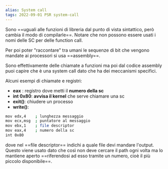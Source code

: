```yaml
---
alias: System call
tags: 2022-09-01 PSR system-call
---
```


Sono ==uguali alle funzioni di libreria dal punto di vista sintattico, però cambia il modo di compilarle==. Notare che non possono essere usati i nomi delle SC per delle function call.

Per poi poter "raccontare" tra umani le sequenze di bit che vengono mandate ai processori si usa ==assembly==.

Sono effettivamente delle chiamate a funzioni ma poi dal codice assembly puoi capire che è una system call dato che ha dei meccanismi specifici.

Alcuni esempi di chiamate e registri:

- **eax** : registro dove metti il **numero della sc**
- **int 0x80**: **avvisa il kernel** che serve chiamare una sc
- **exit()**: chiudere un processo
- **write()**:


```bash
mov edx,4    ; lunghezza messaggio
mov ecx,msg  ; puntatore al messaggio
mov ebx,1    ; file descriptor
mov eax,4    ; numero della sc
int 0x80	
```

dove nel ==file descriptor== indichi a quale file devi mandare l'output. Questo viene usato dato che così non deve cercare il path ogni volta ma lo mantiene aperto ==riferendosi ad esso tramite un numero, cioè il più piccolo disponibile==.